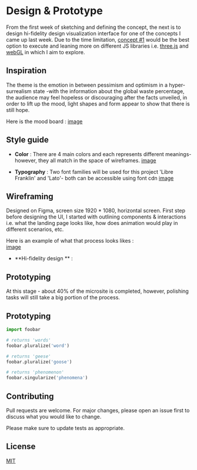 # Design & Prototype

From the first week of sketching and defining the concept, the next is to design hi-fidelity design visualization interface for one of the concepts I came up last week. Due to the time limitation, [concept #1](#) would be the best option to execute and leaning more on different JS libraries i.e. [three.js](#) and [webGL](#) in which I aim to explore. 

## Inspiration 

The theme is the emotion in between pessimism and optimism in a hyper-surrealism state -with the information about the global waste percentage, the audience may feel hopeless or discouraging after the facts unveiled, in order to lift up the mood, light shapes and form appear to show that there is still hope. 

Here is the mood board : 
[image](#)


## Style guide 
- **Color** : There are 4 main colors and each represents different meanings- however, they all match in the space of wireframes. [image](#)

- **Typography** : Two font  families will be used for this project 'Libre Franklin' and 'Lato'- both can be accessible using font cdn [image](#)

## Wireframing 

Designed on Figma, screen size 1920 * 1080, horizontal screen. First step before designing the UI, I started with outlining components & interactions i.e. what the landing page looks like, how does animation would play in different scenarios, etc. 

Here is an example of what that process looks likes :  
[image](#)

- **Hi-fidelity design ** :

## Prototyping 

At this stage - about 40% of the microsite is completed, however, polishing tasks will still take a big portion of the process. 



## Prototyping 


```python
import foobar

# returns 'words'
foobar.pluralize('word')

# returns 'geese'
foobar.pluralize('goose')

# returns 'phenomenon'
foobar.singularize('phenomena')
```

## Contributing
Pull requests are welcome. For major changes, please open an issue first to discuss what you would like to change.

Please make sure to update tests as appropriate.

## License
[MIT](https://choosealicense.com/licenses/mit/)
